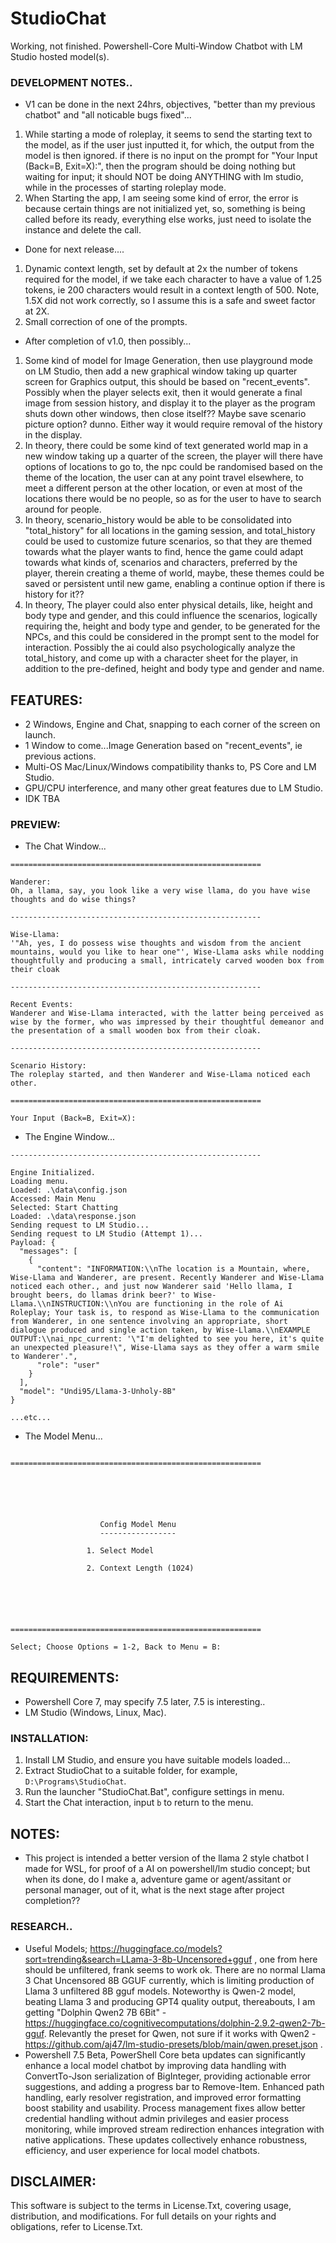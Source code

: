 # StudioChat
Working, not finished. Powershell-Core Multi-Window Chatbot with LM Studio hosted model(s). 

### DEVELOPMENT NOTES..
- V1 can be done in the next 24hrs, objectives, "better than my previous chatbot" and "all noticable bugs fixed"...
1. While starting a mode of roleplay, it seems to send the starting text to the model, as if the user just inputted it, for which, the output from the model is then ignored. if there is no input on the prompt for "Your Input (Back=B, Exit=X):", then the program should be doing nothing but waiting for input; it should NOT be doing ANYTHING with lm studio, while in the processes of starting roleplay mode.
2. When Starting the app, I am seeing some kind of error, the error is because certain things are not initialized yet, so, something is being called before its ready, everything else works, just need to isolate the instance and delete the call.
- Done for next release....
1. Dynamic context length, set by default at 2x the number of tokens required for the model, if we take each character to have a value of 1.25 tokens, ie 200 characters would result in a context length of 500. Note, 1.5X did not work correctly, so I assume this is a safe and sweet factor at 2X.
2. Small correction of one of the prompts.
- After completion of v1.0, then possibly...
1. Some kind of model for Image Generation, then use playground mode on LM Studio, then add a new graphical window taking up quarter screen for Graphics output, this should be based on "recent_events". Possibly when the player selects exit, then it would generate a final image from session history, and display it to the player as the program shuts down other windows, then close itself?? Maybe save scenario picture option? dunno. Either way it would require removal of the history in the display.
1. In theory, there could be some kind of text generated world map in a new window taking up a quarter of the screen, the player will there have options of locations to go to, the npc could be randomised based on the theme of the location, the user can at any point travel elsewhere, to meet a different person at the other location, or even at most of the locations there would be no people, so as for the user to have to search around for people. 
3. In theory, scenario_history would be able to be consolidated into "total_history" for all locations in the gaming session, and total_history could be used to customize future scenarios, so that they are themed towards what the player wants to find, hence the game could adapt towards what kinds of, scenarios and characters, preferred by the player, therein creating a theme of world, maybe, these themes could be saved or persistent until new game, enabling a continue option if there is history for it?? 
4. In theory, The player could also enter physical details, like, height and body type and gender, and this could influence the scenarios, logically requiring the, height and body type and gender, to be generated for the NPCs, and this could be considered in the prompt sent to the model for interaction. Possibly the ai could also psychologically analyze the total_history, and come up with a character sheet for the player, in addition to the pre-defined, height and body type and gender and name. 

## FEATURES:
- 2 Windows, Engine and Chat, snapping to each corner of the screen on launch.
- 1 Window to come...Image Generation based on "recent_events", ie previous actions.
- Multi-OS Mac/Linux/Windows compatibility thanks to, PS Core and LM Studio.
- GPU/CPU interference, and many other great features due to LM Studio.
- IDK TBA

### PREVIEW:
- The Chat Window...
```
========================================================

Wanderer:
Oh, a llama, say, you look like a very wise llama, do you have wise thoughts and do wise things?

--------------------------------------------------------

Wise-Llama:
'"Ah, yes, I do possess wise thoughts and wisdom from the ancient mountains, would you like to hear one"', Wise-Llama asks while nodding thoughtfully and producing a small, intricately carved wooden box from their cloak

--------------------------------------------------------

Recent Events:
Wanderer and Wise-Llama interacted, with the latter being perceived as wise by the former, who was impressed by their thoughtful demeanor and the presentation of a small wooden box from their cloak.

--------------------------------------------------------

Scenario History:
The roleplay started, and then Wanderer and Wise-Llama noticed each other.

========================================================

Your Input (Back=B, Exit=X):

```
- The Engine Window...
```
--------------------------------------------------------

Engine Initialized.
Loading menu.
Loaded: .\data\config.json
Accessed: Main Menu
Selected: Start Chatting
Loaded: .\data\response.json
Sending request to LM Studio...
Sending request to LM Studio (Attempt 1)...
Payload: {
  "messages": [
    {
      "content": "INFORMATION:\\nThe location is a Mountain, where, Wise-Llama and Wanderer, are present. Recently Wanderer and Wise-Llama noticed each other., and just now Wanderer said 'Hello llama, I brought beers, do llamas drink beer?' to Wise-Llama.\\nINSTRUCTION:\\nYou are functioning in the role of Ai Roleplay; Your task is, to respond as Wise-Llama to the communication from Wanderer, in one sentence involving an appropriate, short dialogue produced and single action taken, by Wise-Llama.\\nEXAMPLE OUTPUT:\\nai_npc_current: '\"I'm delighted to see you here, it's quite an unexpected pleasure!\", Wise-Llama says as they offer a warm smile to Wanderer'.",
      "role": "user"
    }
  ],
  "model": "Undi95/Llama-3-Unholy-8B"
}

...etc...

```
- The Model Menu...
```

========================================================






                    Config Model Menu
                    -----------------

                 1. Select Model

                 2. Context Length (1024)






========================================================

Select; Choose Options = 1-2, Back to Menu = B:

```

## REQUIREMENTS:
- Powershell Core 7, may specify 7.5 later, 7.5 is interesting..  
- LM Studio (Windows, Linux, Mac).

### INSTALLATION:
1. Install LM Studio, and ensure you have suitable models loaded...
2. Extract StudioChat to a suitable folder, for example, `D:\Programs\StudioChat`.
3. Run the launcher "StudioChat.Bat", configure settings in menu.
4. Start the Chat interaction, input `b` to return to the menu.

## NOTES:
- This project is intended a better version of the llama 2 style chatbot I made for WSL, for proof of a AI on powershell/lm studio concept; but when its done, do I make a, adventure game or agent/assitant or personal manager, out of it, what is the next stage after project completion??

### RESEARCH..
- Useful Models; https://huggingface.co/models?sort=trending&search=LLama-3-8b-Uncensored+gguf , one from here should be unfiltered, frank seems to work ok. There are no normal Llama 3 Chat Uncensored 8B GGUF currently, which is limiting production of Llama 3 unfiltered 8B gguf models. Noteworthy is Qwen-2 model, beating Llama 3 and producing GPT4 quality output, thereabouts, I am getting "Dolphin Qwen2 7B 6Bit" - https://huggingface.co/cognitivecomputations/dolphin-2.9.2-qwen2-7b-gguf. Relevantly the preset for Qwen, not sure if it works with Qwen2 - https://github.com/aj47/lm-studio-presets/blob/main/qwen.preset.json .
- Powershell 7.5 Beta, PowerShell Core beta updates can significantly enhance a local model chatbot by improving data handling with ConvertTo-Json serialization of BigInteger, providing actionable error suggestions, and adding a progress bar to Remove-Item. Enhanced path handling, early resolver registration, and improved error formatting boost stability and usability. Process management fixes allow better credential handling without admin privileges and easier process monitoring, while improved stream redirection enhances integration with native applications. These updates collectively enhance robustness, efficiency, and user experience for local model chatbots.

## DISCLAIMER:
This software is subject to the terms in License.Txt, covering usage, distribution, and modifications. For full details on your rights and obligations, refer to License.Txt.
